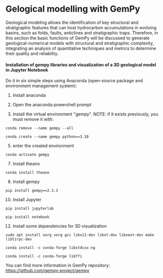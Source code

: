 
# Gelogical modelling with GemPy
Geological modeling allows the identification of key structural and stratigraphic features that can host hydrocarbon accumulations in evolving basins, such as folds, faults, anticlines and stratigraphic traps. Therefore, in this section the basic functions of GemPy will be discussed to generate geological-numerical models with structural and stratigraphic complexity, integrating an analysis of quantitative techniques and metrics to determine their quality and reliability.

#### Installation of gempy libraries and visualization of a 3D geological model in Jupyter Notebook
Do it in six simple steps using Anaconda (open-source package and environment management system):

1. Install anaconda
   
2. Open the anaconda powershell prompt

3. Install the virtual environment "gempy".
NOTE: if it exists previously, you must remove it with:
```
conda remove --name gempy --all
```
```
conda create --name gempy python==3.10
```

5. enter the created environment
```
conda activate gempy
```

7. Install theano 
```
conda install theano
```

8. Install gempy
```
pip install gempy==2.3.1
```

10. Install Jupyter
```
pip install jupyterlab
```
```
pip install notebook
```

12. Install some dependencies for 3D visualization

```
sudo apt install xorg xorg gcc libx11-dev libxt-dev libxext-dev make libtirpc-dev
```
```
conda install -c conda-forge libstdcxx-ng
```
```
conda install -c conda-forge libffi
```

You can find more information in GemPy repository: https://github.com/gempy-project/gempy






